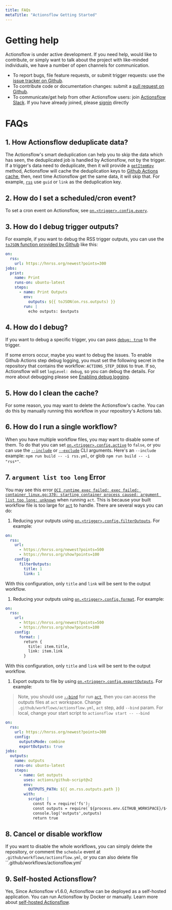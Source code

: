 ```yaml
---
title: FAQs
metaTitle: "Actionsflow Getting Started"
---
```


# Getting help

Actionsflow is under active development. If you need help, would like to
contribute, or simply want to talk about the project with like-minded
individuals, we have a number of open channels for communication.

- To report bugs, file feature requests, or submit trigger requests: use the [issue tracker on Github](https://github.com/actionsflow/actionsflow/issues).
- To contribute code or documentation changes: submit a [pull request on Github](https://github.com/actionsflow/actionsflow/pulls).
- To communicate/get help from other Actionsflow users: join [Actionsflow Slack](https://forms.gle/9VvTVne6oU7zBCeVA). If you have already joined, please [signin](https://actionsflow.slack.com/) directly

# FAQs

## 1. How Actionsflow deduplicate data?

The Actionsflow's smart deduplication can help you to skip the data which has seen, the deduplicated job is handled by Actionsflow, not by the trigger. If a trigger's data need to deduplicate, then it will provide a [`getItemKey`](./reference/trigger-api.md#getitemkey) method, Actionsflow will cache the deduplication keys to [Github Actions cache](https://github.com/actions/cache), then, next time Actionsflow get the same data, it will skip that. For example, [`rss`](./triggers/rss.md) use `guid` or `link` as the deduplication key.

## 2. How do I set a scheduled/cron event?

To set a cron event on Actionsflow, see [`on.<trigger>.config.every`](./workflow.md#ontriggerconfigevery).

## 3. How do I debug trigger outputs?

For example, if you want to debug the RSS trigger outputs, you can use the [`toJSON` function provided by Github](https://docs.github.com/en/free-pro-team@latest/actions/reference/context-and-expression-syntax-for-github-actions#tojson) like this:

```yaml
on:
  rss:
    url: https://hnrss.org/newest?points=300
jobs:
  print:
    name: Print
    runs-on: ubuntu-latest
    steps:
      - name: Print Outputs
        env:
          outputs: ${{ toJSON(on.rss.outputs) }}
        run: |
          echo outputs: $outputs
```

## 4. How do I debug?

If you want to debug a specific trigger, you can pass [`debug: true`](./workflow.md#ontriggerconfigdebug) to the trigger.

If some errors occur, maybe you want to debug the issues. To enable Github Actions step debug logging, you must set the following secret in the repository that contains the workflow: `ACTIONS_STEP_DEBUG` to true. If so, Actionsflow will set `logLevel: debug`, so you can debug the details. For more about debugging please see [Enabling debug logging](https://docs.github.com/en/free-pro-team@latest/actions/managing-workflow-runs/enabling-debug-logging).

## 5. How do I clean the cache?

For some reason, you may want to delete the Actionsflow's cache. You can do this by manually running this workflow in your repository's Actions tab.

## 6. How do I run a single workflow?

When you have multiple workflow files, you may want to disable some of them. To do that you can set [`on.<trigger>.config.active`](./workflow.md#ontriggerconfigactive) to `false`, or you can use the [`--include`](./reference/cli.md#build) or [`--exclude`](./reference/cli.md#build) CLI arguments. Here's an `--include` example: `npm run build -- -i rss.yml`, or glob `npm run build -- -i "rss*"`.

## 7. `argument list too long` Error

You may see this error [`OCI runtime exec failed: exec failed: container_linux.go:370: starting container process caused: argument list too long: unknown`](https://github.com/actionsflow/actionsflow/issues/4) when running `act`. This is because your built workflow file is too large for [`act`](https://github.com/nektos/act) to handle. There are several ways you can do:

1. Reducing your outputs using [`on.<trigger>.config.filterOutputs`](./workflow.md#ontriggerconfigfilteroutputs). For example:

```yaml
on:
  rss:
    url:
      - https://hnrss.org/newest?points=500
      - https://hnrss.org/show?points=100
    config:
      filterOutputs:
        title: 1
        link: 1
```

With this configuration, only `title` and `link` will be sent to the output workflow.

1. Reducing your outputs using [`on.<trigger>.config.format`](./workflow.md#ontriggerconfigformat). For example:

```yaml
on:
  rss:
    url:
      - https://hnrss.org/newest?points=500
      - https://hnrss.org/show?points=100
    config:
      format: |
        return {
          title: item.title,
          link: item.link
        }
```

With this configuration, only `title` and `link` will be sent to the output workflow.

1. Export outputs to file by using [`on.<trigger>.config.exportOutputs`](./workflow.md#ontriggerconfigexportOutputs). For example:

> Note, you should use [`--bind`](https://github.com/nektos/act#flags) for run [`act`](https://github.com/nektos/act), then you can access the outputs files at `act` workspace. Change `.github/workflows/actionsflow.yml`, `act` step, add `--bind` param. For local, change your start script to `actionsflow start -- --bind`

```yaml
on:
  rss:
    url: https://hnrss.org/newest?points=300
    config:
      outputsMode: combine
      exportOutputs: true
jobs:
  outputs:
    name: outputs
    runs-on: ubuntu-latest
    steps:
      - name: Get outputs
        uses: actions/github-script@v2
        env:
          OUTPUTS_PATH: ${{ on.rss.outputs.path }}
        with:
          script: |
            const fs = require('fs');
            const outputs = require(`${process.env.GITHUB_WORKSPACE}/${process.env.OUTPUTS_PATH}`)
            console.log('outputs',outputs)
            return true
```

## 8. Cancel or disable workflow

If you want to disable the whole workflows, you can simply delete the repository, or comment the `schedule` event at `.github/workflows/actionsflow.yml`, or you can also delete file ``.github/workflows/actionsflow.yml`

## 9. Self-hosted Actionsflow?

Yes, Since Actionsflow v1.6.0, Actionsflow can be deployed as a self-hosted application. You can run Actionsflow by Docker or manually. Learn more about [self-hosted Actionsflow](./self-hosted.md).
